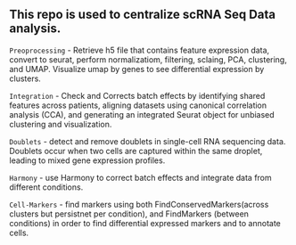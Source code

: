 ## This repo is used to centralize scRNA Seq Data analysis.

`Preoprocessing` - Retrieve h5 file that contains feature expression data, convert to seurat, perform normalizatiom, filtering, sclaing, PCA, clustering, and UMAP. Visualize umap by genes to see differential expression by clusters.

`Integration` - Check and Corrects batch effects by identifying shared features across patients, aligning datasets using canonical correlation analysis (CCA), and generating an integrated Seurat object for unbiased clustering and visualization.

`Doublets` -  detect and remove doublets in single-cell RNA sequencing data. Doublets occur when two cells are captured within the same droplet, leading to mixed gene expression profiles.

`Harmony` - use Harmony to correct batch effects and integrate data from different conditions.

`Cell-Markers` - find markers using both FindConservedMarkers(across clusters but persistnet per condition), and FindMarkers (between conditions) in order to find differential expressed markers and to annotate cells. 
